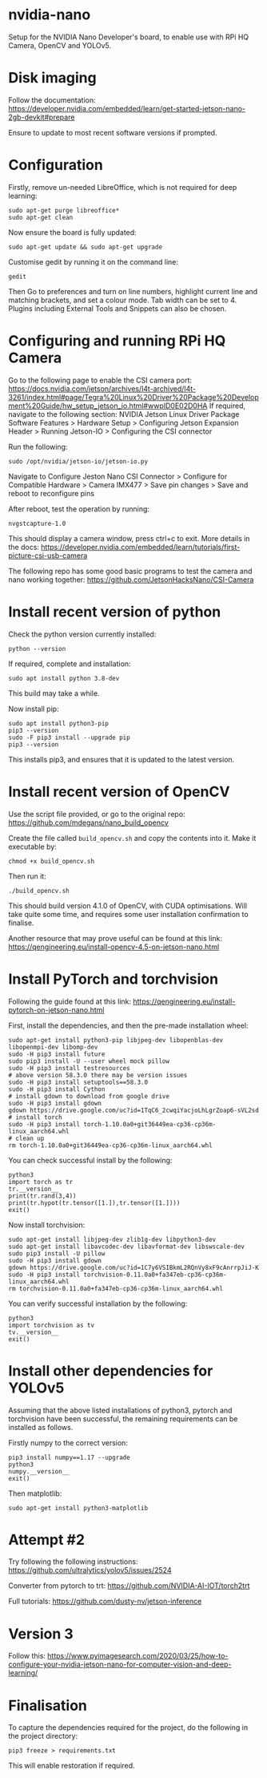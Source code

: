 # nvidia-nano
Setup for the NVIDIA Nano Developer's board, to enable use with RPi HQ Camera, OpenCV and YOLOv5.

# Disk imaging

Follow the documentation: https://developer.nvidia.com/embedded/learn/get-started-jetson-nano-2gb-devkit#prepare

Ensure to update to most recent software versions if prompted.

# Configuration

Firstly, remove un-needed LibreOffice, which is not required for deep learning:
``` 
sudo apt-get purge libreoffice*
sudo apt-get clean
```
Now ensure the board is fully updated:
``` 
sudo apt-get update && sudo apt-get upgrade
```

Customise gedit by running it on the command line:
```
gedit
```
Then Go to preferences and turn on line numbers, highlight current line and matching brackets, and set a colour mode.  Tab width can be set to 4.  Plugins including External Tools and Snippets can also be chosen.


#  Configuring and running RPi HQ Camera

Go to the following page to enable the CSI camera port: https://docs.nvidia.com/jetson/archives/l4t-archived/l4t-3261/index.html#page/Tegra%20Linux%20Driver%20Package%20Development%20Guide/hw_setup_jetson_io.html#wwpID0E02D0HA
If required, navigate to the following section:
NVIDIA Jetson Linux Driver Package Software Features > Hardware Setup > Configuring Jetson Expansion Header > Running Jetson-IO > Configuring the CSI connector

Run the following: 
```
sudo /opt/nvidia/jetson-io/jetson-io.py
```
Navigate to Configure Jeston Nano CSI Connector > Configure for Compatible Hardware > Camera IMX477 > Save pin changes > Save and reboot to reconfigure pins

After reboot, test the operation by running:

```
nvgstcapture-1.0
```
This should display a camera window, press ctrl+c to exit.  More details in the docs: https://developer.nvidia.com/embedded/learn/tutorials/first-picture-csi-usb-camera

The following repo has some good basic programs to test the camera and nano working together: https://github.com/JetsonHacksNano/CSI-Camera

# Install recent version of python
Check the python version currently installed:
``` 
python --version
```
If required, complete and installation:
``` 
sudo apt install python 3.8-dev
```
This build may take a while.

Now install pip:
```
sudo apt install python3-pip
pip3 --version
sudo -F pip3 install --upgrade pip
pip3 --version
```
This installs pip3, and ensures that it is updated to the latest version.

# Install recent version of OpenCV

Use the script file provided, or go to the original repo: https://github.com/mdegans/nano_build_opencv

Create the file called ```build_opencv.sh``` and copy the contents into it.  Make it executable by:
``` 
chmod +x build_opencv.sh
```
Then run it:
```
./build_opencv.sh
```
This should build version 4.1.0 of OpenCV, with CUDA optimisations.  Will take quite some time, and requires some user installation confirmation to finalise.

Another resource that may prove useful can be found at this link: https://qengineering.eu/install-opencv-4.5-on-jetson-nano.html

# Install PyTorch and torchvision

Following the guide found at this link: https://qengineering.eu/install-pytorch-on-jetson-nano.html

First, install the dependencies, and then the pre-made installation wheel:
```
sudo apt-get install python3-pip libjpeg-dev libopenblas-dev libopenmpi-dev libomp-dev
sudo -H pip3 install future
sudo pip3 install -U --user wheel mock pillow
sudo -H pip3 install testresources
# above version 58.3.0 there may be version issues
sudo -H pip3 install setuptools==58.3.0
sudo -H pip3 install Cython
# install gdown to download from google drive
sudo -H pip3 install gdown
gdown https://drive.google.com/uc?id=1TqC6_2cwqiYacjoLhLgrZoap6-sVL2sd
# install torch
sudo -H pip3 install torch-1.10.0a0+git36449ea-cp36-cp36m-linux_aarch64.whl
# clean up
rm torch-1.10.0a0+git36449ea-cp36-cp36m-linux_aarch64.whl
```
You can check successful install by the following:
``` 
python3
import torch as tr
tr.__version__
print(tr.rand(3,4))
print(tr.hypot(tr.tensor([1.]),tr.tensor([1.])))
exit()
```

Now install torchvision:
```
sudo apt-get install libjpeg-dev zlib1g-dev libpython3-dev
sudo apt-get install libavcodec-dev libavformat-dev libswscale-dev
sudo pip3 install -U pillow
sudo -H pip3 install gdown
gdown https://drive.google.com/uc?id=1C7y6VSIBkmL2RQnVy8xF9cAnrrpJiJ-K
sudo -H pip3 install torchvision-0.11.0a0+fa347eb-cp36-cp36m-linux_aarch64.whl
rm torchvision-0.11.0a0+fa347eb-cp36-cp36m-linux_aarch64.whl
```
You can verify successful installation by the following:
``` 
python3
import torchvision as tv
tv.__version__
exit()
```
# Install other dependencies for YOLOv5

Assuming that the above listed installations of python3, pytorch and torchvision have been successful, the remaining requirements can be installed as follows.

Firstly numpy to the correct version:
```
pip3 install numpy==1.17 --upgrade
python3
numpy.__version__
exit()
```
Then matplotlib:
```
sudo apt-get install python3-matplotlib
```

# Attempt #2
Try following the following instructions:
https://github.com/ultralytics/yolov5/issues/2524

Converter from pytorch to trt:
https://github.com/NVIDIA-AI-IOT/torch2trt

Full tutorials:
https://github.com/dusty-nv/jetson-inference

# Version 3

Follow this:
https://www.pyimagesearch.com/2020/03/25/how-to-configure-your-nvidia-jetson-nano-for-computer-vision-and-deep-learning/

# Finalisation

To capture the dependencies required for the project, do the following in the project directory:
```
pip3 freeze > requirements.txt
```
This will enable restoration if required.


